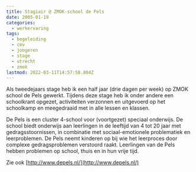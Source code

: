 ```yaml
---
title: Stagiair @ ZMOK-school de Pels
date: 2005-01-19
categories:
  - werkervaring
tags:
  - begeleiding
  - cmv
  - jongeren
  - stage
  - utrecht
  - zmok
lastmod: 2022-03-11T14:57:58.804Z
---
```


Als tweedejaars stage heb ik een half jaar (drie dagen per week) op ZMOK school de Pels gewerkt. Tijdens deze stage heb ik onder andere een schoolkrant opgezet, activiteiten verzonnen en uitgevoerd op het schoolkamp en meegedraaid met in alle lessen en klassen.

De Pels is een cluster 4-school voor (voortgezet) speciaal onderwijs. De school biedt onderwijs aan leerlingen in de leeftijd van 4 tot 20 jaar met gedragsstoornissen, in combinatie met sociaal-emotionele problematiek en leerproblemen. De Pels neemt kinderen op bij wie het leerproces door complexe gedragsproblemen verstoord raakt. Leerlingen van de Pels hebben problemen op school, thuis en in hun vrije tijd.

Zie ook [http://www.depels.nl/](http://www.depels.nl/)
